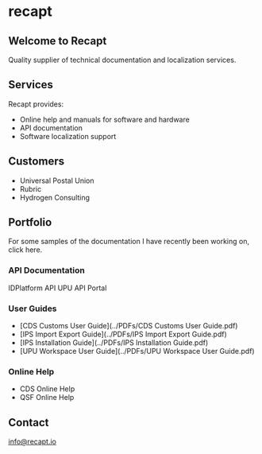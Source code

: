 # recapt

## Welcome to Recapt
Quality supplier of technical documentation and localization services.

## Services
Recapt provides:

- Online help and manuals for software and hardware
- API documentation
- Software localization support

## Customers
- Universal Postal Union
- Rubric
- Hydrogen Consulting

## Portfolio
For some samples of the documentation I have recently been working on, click here.

### API Documentation
IDPlatform API
UPU API Portal

### User Guides
- [CDS Customs User Guide](../PDFs/CDS Customs User Guide.pdf)
- [IPS Import Export Guide](../PDFs/IPS Import Export Guide.pdf)
- [IPS Installation Guide](../PDFs/IPS Installation Guide.pdf)
- [UPU Workspace User Guide](../PDFs/UPU Workspace User Guide.pdf)

### Online Help
- CDS Online Help
- QSF Online Help

## Contact
info@recapt.io
